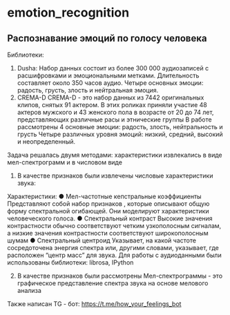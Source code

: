 # emotion_recognition
## Распознавание эмоций по голосу человека

Библиотеки:
1. Dusha:
Набор данных состоит из более 300 000 аудиозаписей с расшифровками и
эмоциональными метками. Длительность составляет около 350 часов
аудио.
Четыре основных эмоции: радость, грусть, злость и нейтральная эмоция.
2. CREMA-D
CREMA-D - это набор данных из 7442 оригинальных клипов, снятых 91
актером. В этих роликах приняли участие 48 актеров мужского и 43
женского пола в возрасте от 20 до 74 лет, представляющих различные
расы и этнические группы
В работе рассмотрены 4 основные эмоции: радость, злость, нейтральность и
грусть
Четыре различных уровня эмоций: низкий, средний, высокий и
неопределенный.

Задача решалась двумя методами: характеристики извлекались в виде мел-спектрограмм и в числовом виде

1) В качестве признаков были извлечены числовые характеристики звука:

Характеристики:
● Мел-частотные кепстральные коэффициенты
Представляют собой набор признаков , которые описывают общую форму
спектральной огибающей. Они моделируют характеристики человеческого
голоса.
● Спектральный контраст
Высокие значения контрастности обычно соответствуют четким
узкополосным сигналам, а низкие значения контрастности соответствуют
широкополосным шумам
● Спектральный центроид
Указывает, на какой частоте сосредоточена энергия спектра или, другими
словами, указывает, где расположен “центр масс” для звука.
Для работы с аудиоданными были использованы библиотеки: librosa,
IPython

2) В качестве признаков были рассмотрены Мел-спектрограммы - это
графическое представление спектра звука на основе мелового анализа



Также написан TG - бот: https://t.me/how_your_feelings_bot
